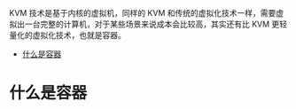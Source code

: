 <!-- toc -->
KVM 技术是基于内核的虚拟机，同样的 KVM 和传统的虚拟化技术一样，需要虚拟出一台完整的计算机，对于某些场景来说成本会比较高，其实还有比 KVM 更轻量化的虚拟化技术，也就是容器。  
- [什么是容器](#什么是容器)

<!-- tocstop -->

# 什么是容器


